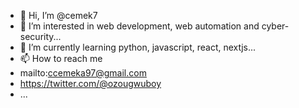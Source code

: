 - 👋 Hi, I’m @cemek7
- 👀 I’m interested in web development, web automation and cyber-security...
- 🌱 I’m currently learning python, javascript, react, nextjs...
- 📫 How to reach me 
- mailto:ccemeka97@gmail.com
- https://twitter.com/@ozougwuboy
-  ...

<!---
cemek7/cemek7 is a ✨ special ✨ repository because its `README.md` (this file) appears on your GitHub profile.
You can click the Preview link to take a look at your changes.
--->
